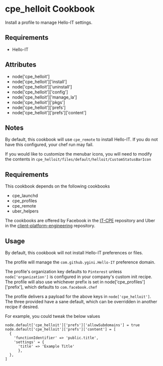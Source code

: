 cpe_helloit Cookbook
========================
Install a profile to manage Hello-IT settings.

Requirements
------------
* Hello-IT

Attributes
----------
* node['cpe_helloit']
* node['cpe_helloit']['install']
* node['cpe_helloit']['uninstall']
* node['cpe_helloit']['config']
* node['cpe_helloit']['manage_la']
* node['cpe_helloit']['pkgs']
* node['cpe_helloit']['prefs']
* node['cpe_helloit']['prefs']['content']

Notes
-----
By default, this cookbook will use `cpe_remote` to install Hello-IT. If you do not have this configured, your chef run may fail.

If you would like to customize the menubar icons, you will need to modify the contents in `cpe_helloit/files/default/helloit/CustomStatusBarIcon`

Requirements
-----
This cookbook depends on the following cookbooks
* cpe_launchd
* cpe_profiles
* cpe_remote
* uber_helpers

The cookbooks are offered by Facebook in the [IT-CPE](https://github.com/facebook/IT-CPE) repository and Uber in the [client-platform-engineering](https://github.com/uber/client-platform-engineering) repository.

Usage
-----
By default, this cookbook will not install Hello-IT preferences or files.

The profile will manage the `com.github.ygini.Hello-IT` preference domain.

The profile's organization key defaults to `Pinterest` unless `node['organization']` is
configured in your company's custom init recipe. The profile will also use
whichever prefix is set in node['cpe_profiles']['prefix'], which defaults to `com.facebook.chef`

The profile delivers a payload for the above keys in `node['cpe_helloit']`.  The three provided have a sane default, which can be overridden in another recipe if desired.

For example, you could tweak the below values

    node.default['cpe_helloit']['prefs']['allowSubdomains'] = true
    node.default['cpe_helloit']['prefs']['content'] = [
      {
        'functionIdentifier' => 'public.title',
        'settings' = {
          'title' => 'Example Title'
          },
      },
    ]
